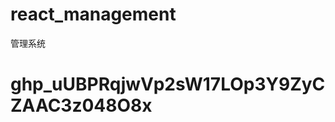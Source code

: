 # react_management

管理系统

# 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

<!--
     npm 安装比较慢的话，需要替换成国内镜像
      采用淘宝的镜像地址
      1. npm config set registry https://registry.npm.taobao.org
      2.查看是否安装成功
        执行 npm config get registry
        输出 https://registry.npm.taobao.org/
      镜像替换成功

 -->
<!--
  1.要是用scss需要先安装  执行命令  npm i --save sass
  2.安装axios   执行命令  npm i --save axios
  3.抓取其他平台的数据需要配置反向代理
    https://create-react-app.bootcss.com/docs/proxying-api-requests-in-development
    在src下创建一个文件  src/setupProxy.js

    需要安装  http-proxy-middleware          npm i --save http-proxy-middleware
    4.安装路由
       npm i --save-dev react-router-dom


     5.配置本地接口
     安装 json-server  sudo npm install -g json-server
     然后创建一个db.json文件，在此文件所在的文件打开窗口，执行 json-server --watch .\db.json  --port 8000
     然后在浏览器打开http://localhost:8000/posts即可看到数据
     _embed = comments 关联表
 -->
 <!-- 
    //安装插件 搜索react （ES7 React/Redux/GraphQL/React-） 安装此插件
    rfc 生成函数式组建
    rcc 生成commponent组建
 Origin
  -->
 <!-- https://i.maoyan.com/ajax/mostExpected?limit=10&offset=0&token=&optimus_uuid=D307AA30560A11EDACB5E5D6D21182C88F40FB5574DA40BA88B434F852636749&optimus_risk_level=71&optimus_code=10 -->

 <!-- 
 
 get获取
 post 增加
 put   更新(只更新自己上传的值，其他的会被清除)
 patch 局部更新 、
 delete  删除
   -->

   <!-- 
   
      //取数据  get
        // axios.get("http://localhost:8000/posts/2").then(res=>{
        //     console.log(res.data)
        // })

        // 增  post
        // axios.post("http://localhost:8000/posts",{
        //     title:"33333",
        //     author:"xiaoming"
        // })

        // 更新 put

        // axios.put("http://localhost:8000/posts/1",{
        //     title:"1111-修改"
        // })

        // 更新 patch
        // axios.patch("http://localhost:8000/posts/1",{
        //     title:"1111-修改-11111"
        // }) 

        // 删除  delete
        // axios.delete("http://localhost:8000/posts/1")
    
        // _embed
        // axios.get("http://localhost:8000/posts?_embed=comments").then(res=>{
        //     console.log(res.data)
        // })

        // _expand
        // axios.get("http://localhost:8000/comments?_expand=post").then(res=>{
        //     console.log(res.data)
        // })
    -->
